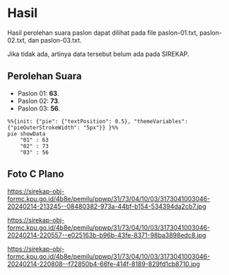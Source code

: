 # Hasil

Hasil perolehan suara paslon dapat dilihat pada file paslon-01.txt, paslon-02.txt, dan paslon-03.txt.

Jika tidak ada, artinya data tersebut belum ada pada SIREKAP.

## Perolehan Suara

 * Paslon 01: **63**.
 * Paslon 02: **73**.
 * Paslon 03: **56**.

```mermaid
%%{init: {"pie": {"textPosition": 0.5}, "themeVariables": {"pieOuterStrokeWidth": "5px"}} }%%
pie showData
    "01" : 63
    "02" : 73
    "03" : 56
```
## Foto C Plano

https://sirekap-obj-formc.kpu.go.id/4b8e/pemilu/ppwp/31/73/04/10/03/3173041003046-20240214-213245--08480382-973a-44bf-b154-534394da2cb7.jpg

https://sirekap-obj-formc.kpu.go.id/4b8e/pemilu/ppwp/31/73/04/10/03/3173041003046-20240214-220557--e025163b-b96b-43fe-8371-98ba3898edc8.jpg

https://sirekap-obj-formc.kpu.go.id/4b8e/pemilu/ppwp/31/73/04/10/03/3173041003046-20240214-220808--f72850b4-66fe-414f-8189-829fd1cb8710.jpg
